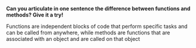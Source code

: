 **Can you articulate in one sentence the difference between functions and methods? Give it a try!**

Functions are independent blocks of code that perform specific tasks and can be called from anywhere, while methods are functions that are associated with an object and are called on that object


